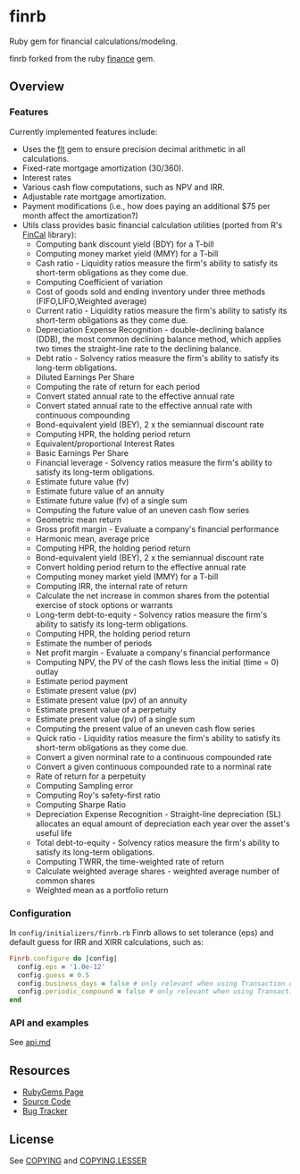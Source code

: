# finrb

Ruby gem for financial calculations/modeling.

finrb forked from the ruby [finance](https://github.com/Edward-Intelligence/finance) gem.

## Overview

### Features

Currently implemented features include:

* Uses the [flt](https://github.com/jgoizueta/flt) gem to ensure precision decimal arithmetic in all calculations.
* Fixed-rate mortgage amortization (30/360).
* Interest rates
* Various cash flow computations, such as NPV and IRR.
* Adjustable rate mortgage amortization.
* Payment modifications (i.e., how does paying an additional $75 per month affect the amortization?)
* Utils class provides basic financial calculation utilities (ported from R's [FinCal](https://github.com/felixfan/FinCal) library):
  * Computing bank discount yield (BDY) for a T-bill
  * Computing money market yield (MMY) for a T-bill
  * Cash ratio - Liquidity ratios measure the firm's ability to satisfy its short-term obligations as they come due.
  * Computing Coefficient of variation
  * Cost of goods sold and ending inventory under three methods (FIFO,LIFO,Weighted average)
  * Current ratio - Liquidity ratios measure the firm's ability to satisfy its short-term obligations as they come due.
  * Depreciation Expense Recognition - double-declining balance (DDB), the most common declining balance method, which applies two times the straight-line rate to the declining balance.
  * Debt ratio - Solvency ratios measure the firm's ability to satisfy its long-term obligations.
  * Diluted Earnings Per Share
  * Computing the rate of return for each period
  * Convert stated annual rate to the effective annual rate
  * Convert stated annual rate to the effective annual rate with continuous compounding
  * Bond-equivalent yield (BEY), 2 x the semiannual discount rate
  * Computing HPR, the holding period return
  * Equivalent/proportional Interest Rates
  * Basic Earnings Per Share
  * Financial leverage - Solvency ratios measure the firm's ability to satisfy its long-term obligations.
  * Estimate future value (fv)
  * Estimate future value of an annuity
  * Estimate future value (fv) of a single sum
  * Computing the future value of an uneven cash flow series
  * Geometric mean return
  * Gross profit margin - Evaluate a company's financial performance
  * Harmonic mean, average price
  * Computing HPR, the holding period return
  * Bond-equivalent yield (BEY), 2 x the semiannual discount rate
  * Convert holding period return to the effective annual rate
  * Computing money market yield (MMY) for a T-bill
  * Computing IRR, the internal rate of return
  * Calculate the net increase in common shares from the potential exercise of stock options or warrants
  * Long-term debt-to-equity - Solvency ratios measure the firm's ability to satisfy its long-term obligations.
  * Computing HPR, the holding period return
  * Estimate the number of periods
  * Net profit margin - Evaluate a company's financial performance
  * Computing NPV, the PV of the cash flows less the initial (time = 0) outlay
  * Estimate period payment
  * Estimate present value (pv)
  * Estimate present value (pv) of an annuity
  * Estimate present value of a perpetuity
  * Estimate present value (pv) of a single sum
  * Computing the present value of an uneven cash flow series
  * Quick ratio - Liquidity ratios measure the firm's ability to satisfy its short-term obligations as they come due.
  * Convert a given norminal rate to a continuous compounded rate
  * Convert a given continuous compounded rate to a norminal rate
  * Rate of return for a perpetuity
  * Computing Sampling error
  * Computing Roy's safety-first ratio
  * Computing Sharpe Ratio
  * Depreciation Expense Recognition - Straight-line depreciation (SL) allocates an equal amount of depreciation each year over the asset's useful life
  * Total debt-to-equity - Solvency ratios measure the firm's ability to satisfy its long-term obligations.
  * Computing TWRR, the time-weighted rate of return
  * Calculate weighted average shares - weighted average number of common shares
  * Weighted mean as a portfolio return

### Configuration

In `config/initializers/finrb.rb` Finrb allows to set tolerance (eps) and default guess for IRR and XIRR calculations, such as:

```ruby
Finrb.configure do |config|
  config.eps = '1.0e-12'
  config.guess = 0.5
  config.business_days = false # only relevant when using Transaction object, skips weekends
  config.periodic_compound = false # only relevant when using Transaction object
end
```

### API and examples

See [api.md](docs/api.md)

## Resources

* [RubyGems Page](https://rubygems.org/gems/finrb)
* [Source Code](http://github.com/ncs1/finrb)
* [Bug Tracker](https://github.com/ncs1/finrb/issues)

## License

See [COPYING](./COPYING) and [COPYING.LESSER](./COPYING.LESSER)
